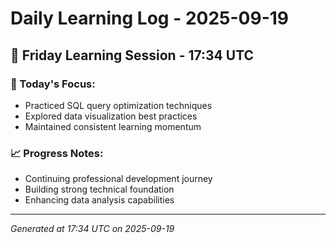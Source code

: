 # Daily Learning Log - 2025-09-19

## 📅 Friday Learning Session - 17:34 UTC

### 🎯 Today's Focus:
- Practiced SQL query optimization techniques
- Explored data visualization best practices
- Maintained consistent learning momentum

### 📈 Progress Notes:
- Continuing professional development journey
- Building strong technical foundation
- Enhancing data analysis capabilities

---
*Generated at 17:34 UTC on 2025-09-19*
